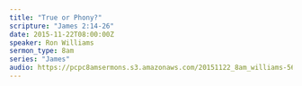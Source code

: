 ```yaml
---
title: "True or Phony?"
scripture: "James 2:14-26"
date: 2015-11-22T08:00:00Z
speaker: Ron Williams
sermon_type: 8am
series: "James"
audio: https://pcpc8amsermons.s3.amazonaws.com/20151122_8am_williams-5653477c5c8c3.mp3 
---
```



